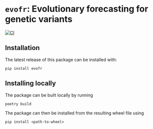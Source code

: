 # `evofr`: Evolutionary forecasting for genetic variants

[![CI](https://github.com/blab/evofr/actions/workflows/ci.yaml/badge.svg)](https://github.com/blab/evofr/actions/workflows/ci.yaml)

## Installation

The latest release of this package can be installed with:

```
pip install evofr
```


## Installing locally

The package can be built locally by running

```
poetry build
```

The package can then be installed from the resulting wheel file using

```
pip install <path-to-wheel>
```
